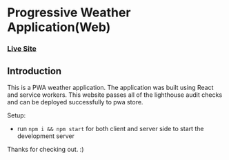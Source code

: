 # Progressive Weather Application(Web)
### [Live Site](https://abhijit-pwa-weatherapp.netlify.app/)

## Introduction
This is a PWA weather application. The application was built using React and service workers. This website passes all of the lighthouse audit checks and can be deployed successfully to pwa store.

Setup:
- run ```npm i && npm start``` for both client and server side to start the development server


Thanks for checking out. :)
